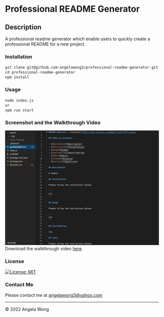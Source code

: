 # Professional README Generator

## Description

A professional readme generator which enable users to quickly create a professional README for a new project.

### Installation

```
git clone git@github.com:angelawong3/professional-readme-generator.git
cd professional-readme-generator
npm install
```

### Usage

```
node index.js
or
npm run start
```

### Screenshot and the Walkthrough Video

![screenshot](./assets/img/gen-readme.png)
<br />
Download the walkthrough video [here](https://drive.google.com/file/d/1skEOHK1EUCUA8lZdR4tRrjlJOCQ1-PNL/view?usp=sharing)

### License

[![License: MIT](https://img.shields.io/badge/license-MIT-green)](https://opensource.org/licenses/MIT)

### Contact Me

Please contact me at angelawong3@yahoo.com

---

© 2022 Angela Wong
